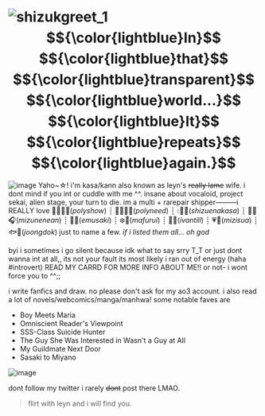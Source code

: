 ![shizukgreet_1](https://github.com/user-attachments/assets/4772203f-228f-4b22-99d8-d4d3dec61184) $${\color{lightblue}In}$$ $${\color{lightblue}that}$$ $${\color{lightblue}transparent}$$ $${\color{lightblue}world...}$$ $${\color{lightblue}It}$$ $${\color{lightblue}repeats}$$ $${\color{lightblue}again.}$$
=====================================================================================================
![image](https://github.com/user-attachments/assets/43d48877-9d0c-4420-afd2-b1facb51458d)
Yaho~☆! i'm kasa/kann also known as leyn's ~~really lame~~ wife. i dont mind if you int or cuddle with me ^^. insane about vocaloid, project sekai, alien stage, your turn to die. im a multi + rarepair shipper———i REALLY love 🌟🍬🤖🎈(_polyshow_) ┊ 🎸🎹🥁🍜(_polyneed_) ┊ 💧🎨🌟(_shizuenakasa_) ┊ 🎀🤖🎧(_mizunenean_) ┊ 🍬🎹(_emusaki_) ┊ ❄️🎈(_mafurui_) ┊ 🎤🎸(_ivantill_) ┊ 💗🖤(_mizisua_) ┊ 🐟🦑(_joongdok_) just to name a few. _if i listed them all... oh god_

byi i sometimes i go silent because idk what to say srry T_T or just dont wanna int at all,, its not your fault its most likely i ran out of energy (haha #introvert) READ MY CARRD FOR MORE INFO ABOUT ME!! or not- i wont force you to ^^;;

i write fanfics and draw. no please don't ask for my ao3 account. i also read a lot of novels/webcomics/manga/manhwa! some notable faves are 
- Boy Meets Maria
- Omniscient Reader's Viewpoint
- SSS-Class Suicide Hunter
- The Guy She Was Interested in Wasn't a Guy at All
- My Guildmate Next Door
- Sasaki to Miyano

![image](https://github.com/user-attachments/assets/0dfd2e6e-d0b8-4bf9-b053-a80a99c0e54c)

dont follow my twitter i rarely ~~dont~~ post there LMAO. 

>flirt with leyn and i will find you.
